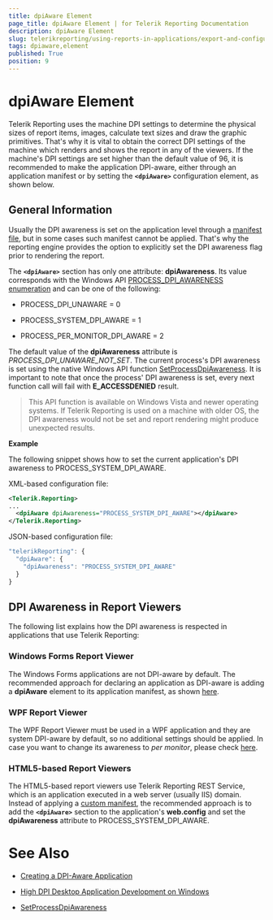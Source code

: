 ```yaml
---
title: dpiAware Element
page_title: dpiAware Element | for Telerik Reporting Documentation
description: dpiAware Element
slug: telerikreporting/using-reports-in-applications/export-and-configure/configure-the-report-engine/dpiaware-element
tags: dpiaware,element
published: True
position: 9
---
```


# dpiAware Element



Telerik Reporting uses the machine DPI settings to determine the physical sizes of report items, images, calculate text sizes         and draw the graphic primitives. That's why it is vital to obtain the correct DPI settings of the machine which renders and shows the report in any of the viewers.         If the machine's DPI settings are set higher than the default value of 96, it is recommended to make the application DPI-aware, either         through an application manifest or by setting the __```<dpiAware>```__ configuration element, as shown below.       

## General Information

Usually the DPI awareness is set on the application level through a            [manifest file](https://msdn.microsoft.com/library/windows/desktop/mt843498(v=vs.85).aspx(d=robot)), but in some cases such manifest cannot be applied. That's why the reporting engine           provides the option to explicitly set the DPI awareness flag prior to rendering the report.         

The __```<dpiAware>```__ section has only one attribute: __dpiAwareness__.           Its value corresponds with the Windows API            [PROCESS_DPI_AWARENESS enumeration](https://msdn.microsoft.com/en-us/library/windows/desktop/dn280512(v=vs.85).aspx)            and can be one of the following:         

* PROCESS_DPI_UNAWARE = 0

* PROCESS_SYSTEM_DPI_AWARE = 1

* PROCESS_PER_MONITOR_DPI_AWARE = 2

The default value of the __dpiAwareness__ attribute is *PROCESS_DPI_UNAWARE_NOT_SET*.           The current process's DPI awareness is set using the native Windows API function            [SetProcessDpiAwareness](https://msdn.microsoft.com/en-us/library/windows/desktop/dn302122(v=vs.85).aspx).           It is important to note that once the process' DPI awareness is set, every next function call will fail with __E_ACCESSDENIED__ result.         

> This API function is available on Windows Vista and newer operating systems. If Telerik Reporting is used on a machine with older OS, the DPI awareness would not be set and report rendering might produce unexpected results.           


__Example__ 

The following snippet shows how to set the current application's DPI awareness to PROCESS_SYSTEM_DPI_AWARE.         

XML-based configuration file:

    
````xml
<Telerik.Reporting>
...
  <dpiAware dpiAwareness="PROCESS_SYSTEM_DPI_AWARE"></dpiAware>
</Telerik.Reporting>
````

JSON-based configuration file:

    
````js
"telerikReporting": {
  "dpiAware": {
    "dpiAwareness": "PROCESS_SYSTEM_DPI_AWARE"
  }
}
````

## DPI Awareness in Report Viewers

The following list explains how the DPI awareness is respected in applications that use Telerik Reporting:

### Windows Forms Report Viewer

The Windows Forms applications are not DPI-aware by default. The recommended approach for declaring an application as DPI-aware               is adding a __dpiAware__ element to its application manifest, as shown                [here](https://docs.telerik.com/reporting/winforms-report-viewer).                           

### WPF Report Viewer

The WPF Report Viewer must be used in a WPF application and they are system DPI-aware by default, so no additional settings should be applied.               In case you want to change its awareness to *per monitor*, please check                [here](https://msdn.microsoft.com/en-us/library/windows/desktop/ee308410(v=vs.85).aspx).               

### HTML5-based Report Viewers

The HTML5-based report viewers use Telerik Reporting REST Service, which is an application executed in a web server (usually IIS) domain. Instead of applying a                [custom manifest](https://docs.microsoft.com/en-us/iis/publish/using-web-deploy/using-custom-manifests), the recommended approach is to add the __```<dpiAware>```__ section to the               application's __web.config__ and set the __dpiAwareness__ attribute to PROCESS_SYSTEM_DPI_AWARE.             


# See Also
[](F25EB909-7941-4B78-B24C-4025257A26C4#dpiAware)

 

* [Creating a DPI-Aware Application](https://msdn.microsoft.com/en-us/library/ms701681(v=vs.85).aspx)

 

* [High DPI Desktop Application Development on Windows](https://msdn.microsoft.com/library/windows/desktop/mt843498(v=vs.85).aspx(d=robot))

 

* [SetProcessDpiAwareness](https://msdn.microsoft.com/en-us/library/windows/desktop/dn302122(v=vs.85).aspx)

